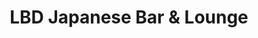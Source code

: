 ---
layout: place
title: LBD Japanese Bar & Lounge
permalink: /hawaii/honolulu/lbd-japanese-bar-lounge.html
stateAbbr: HI
stateName: Hawaii
cityName: Honolulu
seo:
  type: restaurant
  links: null
place_id: ChIJHefApcdtAHwRUmmkyrFwRO0
photos:
  - name: >-
      places/ChIJHefApcdtAHwRUmmkyrFwRO0/photos/AeeoHcJ8AK5I9ByOAC3zuYV97XDKyGvk6MV-QOrmann65hmWmpCmRM_dlxMlENW4oXNqBNdSiM3yqLZiLlM_ytytAUL1HwvtHMZIq31jdzgl6uheQFHlmQ_QsU9EQQjcp0yYsqLdDD-qZTn-2LzG5Y9fgF79p87nSqkrU3IUdhn1EZcIP6aeBCy-WFrIJwSaR6gWhwc-wqI8iDceSaLqlHa0FmplyHtknfU1OvZOoHs7rtvfS4jo-SO1fs9vokI1Lr02wfMZxGhdhduON_cSPuGYkMSxeuKA7N7qwnPVdwSP86pWTnIG53U9-cO593LwEfUdn2he9bWeTZ6ghEHjJ2oQzxUK-DT4ETW5H1msAkK0NCMe4KxKE-xgFsI93rCQ_UUzPBjPjxuSU2G0prNDXHNrYYu3Z2XWdmXxVp4ebqXKIbs
    widthPx: 3842
    heightPx: 2443
    authorAttributions:
      - displayName: JMAC
        uri: https://maps.google.com/maps/contrib/103736618721637865295
        photoUri: >-
          https://lh3.googleusercontent.com/a-/ALV-UjVG9tmdN3bxqsZOvm09XkWq7283JRPJH1ReR47OBl22VP3tfX7KeQ=s100-p-k-no-mo
    flagContentUri: >-
      https://www.google.com/local/imagery/report/?cb_client=maps_api_places.places_api&image_key=!1e10!2sCIHM0ogKEICAgIDe3IKBKg&hl=en-US
    googleMapsUri: >-
      https://www.google.com/maps/place//data=!3m4!1e2!3m2!1sCIHM0ogKEICAgIDe3IKBKg!2e10!4m2!3m1!1s0x7c006dc7a5c0e71d:0xed4470b1caa46952
  - name: >-
      places/ChIJHefApcdtAHwRUmmkyrFwRO0/photos/AeeoHcKRQY9TZzR0u9yoVvOePpsQ-azg7NsrJzoJ0fsN-mDzHhnNCxPmqnQZfXd3Ez7GL7sMoPcwePfsj6Y_KJo5gLPiCwqnzLLKSgHqEaKmScuO4AoV0G--p0yDwuPjgTubhnW7Y6-GGYeXYMpYEI605PxsjxvGcp1iS9X45zGHZgKhNzmBE2Xy4pu4_Tidc7K6e0HSTpGCwmJoL6uo240dshTx0K-LjV72Pq3WbvwhcbbeyBwQJAShogCYNvPDpg13npA01WyoQ32WdPQ1_9o4rG0DObkq4Fsp20yDDVcpJGFOkg
    widthPx: 750
    heightPx: 998
    authorAttributions:
      - displayName: LBD Japanese Bar & Lounge
        uri: https://maps.google.com/maps/contrib/113464745267904749479
        photoUri: >-
          https://lh3.googleusercontent.com/a/ACg8ocKC_PHLbRiSvdLF261UByVT1FnWNs6l9ZNrLu5ixB3bj7hVBA=s100-p-k-no-mo
    flagContentUri: >-
      https://www.google.com/local/imagery/report/?cb_client=maps_api_places.places_api&image_key=!1e10!2sAF1QipMsrrszRherqD_Nqmkug9tJj2KrwYOO3JRmyvHu&hl=en-US
    googleMapsUri: >-
      https://www.google.com/maps/place//data=!3m4!1e2!3m2!1sAF1QipMsrrszRherqD_Nqmkug9tJj2KrwYOO3JRmyvHu!2e10!4m2!3m1!1s0x7c006dc7a5c0e71d:0xed4470b1caa46952
  - name: >-
      places/ChIJHefApcdtAHwRUmmkyrFwRO0/photos/AeeoHcIWBdGloT8nGYTmHGczLg181HGmgj7bo5DekFtdCDv53U2kJqsYQ-_3i1y636QIH2LWpcV3tRqmiVT3WEivBvsnYptFpG9QPCbxtmXbH0QmdiLpr_8NOhvSZYlYwtZLGOPj1-ks_ci13fI3Qe1bZC_zacJibSD98fl-L5L0xNxwCniBFUoib4etbmK8HJtXT2X5VL67ym2GVSOtuxCdMo2gA43g910hg1ccRhLASHqANN0NKEtpIYNtB-cwmKGXPAmZCNltPJKgpNmeG0Q0KlSN5txVGSMY1okX7Ujf8hb9msWdAzGXn-Ep5pYvzd9Wk4fiItfMFwYzbmKIc2JyQCjIhX5Pe82w316-RWqThoZChgaq23yUy4fUsUppR3aE3Oiw7BbDM4A1iJUOOqP_p0nidzjp_1eNmjohv-0tbmWsTx-c
    widthPx: 3024
    heightPx: 4032
    authorAttributions:
      - displayName: Winston Cubed
        uri: https://maps.google.com/maps/contrib/101475432386726838326
        photoUri: >-
          https://lh3.googleusercontent.com/a-/ALV-UjVp58WYFN-9-Amvd2P5Vh3U4UGcwksywL8ubfHUxmQ5uJ00pTIUbw=s100-p-k-no-mo
    flagContentUri: >-
      https://www.google.com/local/imagery/report/?cb_client=maps_api_places.places_api&image_key=!1e10!2sCIHM0ogKEICAgIDhlNGA6QE&hl=en-US
    googleMapsUri: >-
      https://www.google.com/maps/place//data=!3m4!1e2!3m2!1sCIHM0ogKEICAgIDhlNGA6QE!2e10!4m2!3m1!1s0x7c006dc7a5c0e71d:0xed4470b1caa46952
  - name: >-
      places/ChIJHefApcdtAHwRUmmkyrFwRO0/photos/AeeoHcK4MKwkflpXPLKo51uxLFbzTYVEgVd1Z4XQkc-Txhup2Q7nJ-T0mu9S1v2VCPlBMZ6Om92w38lgbMqUaH-HftagoBQurry0a9RVUpnyWr38d8gCMLBdoLJ3lxxdD7j1Dk8FNJueA4ckvMlL6x-upA7y25oPi2uwlhhoTS1-c6gnfCzPTlGlPDr6Z_yIRiI2FSrXRzsgQfmiUe0GKMABkodUxyb7z6mvPoksGjoVBr8Ua3SnjCQNJHCt-3g3v_wNi1lN2CHH4BgNK5lSJ8yjBxxbsG44nUBVe4J2iW6Eo0H5UQ
    widthPx: 750
    heightPx: 750
    authorAttributions:
      - displayName: LBD Japanese Bar & Lounge
        uri: https://maps.google.com/maps/contrib/113464745267904749479
        photoUri: >-
          https://lh3.googleusercontent.com/a/ACg8ocKC_PHLbRiSvdLF261UByVT1FnWNs6l9ZNrLu5ixB3bj7hVBA=s100-p-k-no-mo
    flagContentUri: >-
      https://www.google.com/local/imagery/report/?cb_client=maps_api_places.places_api&image_key=!1e10!2sAF1QipPM1Qscqi3FQhN8oZTtB3eecGK26G11VuwCELkP&hl=en-US
    googleMapsUri: >-
      https://www.google.com/maps/place//data=!3m4!1e2!3m2!1sAF1QipPM1Qscqi3FQhN8oZTtB3eecGK26G11VuwCELkP!2e10!4m2!3m1!1s0x7c006dc7a5c0e71d:0xed4470b1caa46952
  - name: >-
      places/ChIJHefApcdtAHwRUmmkyrFwRO0/photos/AeeoHcKIDyVzVZxGhexmqxqMMUZHrCqRzKtoO__sb6m7K-1-McYBHmUHNisIwgHW5KF0NX00HnIMMnzcO5h45uo-uIjThit71frm4IChnjyiLbgUOaSeFDM71vBoEXutr49troqjY0cqePwMGveyKylVF-TadLB5sdBz48rfSfNnRITn7bXUWHKHaUJi_rnE67nvYKxNRHgdSWWWZ68GWLYL-cXTZdspWV2iYroVZltLJPzRYnEUVO7Ix6ertt-LsYG3vwm37Kk-I9qDorezrJoFU2LpbHsbi5VoQKl4yqBxPceet3G2ELo1FG-0ZXLIClmAoVUMt5ha0IyNngKLgSsyjPDqqzf31CWoaEQsx7So93Y8ygjyObO1csBtCwv9n_vxauMOO2X2n_YPNQXvRhh8KJZ0Yrv29j7d0xa2MUrXxgs
    widthPx: 3600
    heightPx: 4800
    authorAttributions:
      - displayName: Scott Kamiya
        uri: https://maps.google.com/maps/contrib/116457958900541081161
        photoUri: >-
          https://lh3.googleusercontent.com/a-/ALV-UjV3I-DEA7auIAH_z75D7dQEBwLG-tllwrTdoF3ImH9RnOZalqkK=s100-p-k-no-mo
    flagContentUri: >-
      https://www.google.com/local/imagery/report/?cb_client=maps_api_places.places_api&image_key=!1e10!2sCIHM0ogKEICAgICjgoCoDQ&hl=en-US
    googleMapsUri: >-
      https://www.google.com/maps/place//data=!3m4!1e2!3m2!1sCIHM0ogKEICAgICjgoCoDQ!2e10!4m2!3m1!1s0x7c006dc7a5c0e71d:0xed4470b1caa46952
  - name: >-
      places/ChIJHefApcdtAHwRUmmkyrFwRO0/photos/AeeoHcKiu84UOnsucyAKRvKwNl7rT6OAQbPJU3cIyvqgKCrpPywLFETa9tTjdT0gVgkbgJn5vgxqfXREBXWsO5_yvx5-KlZNAS5CKjWhj8v4KZvUFi8yuVaeK-y0BBoSLNHukd2c_ncwYVheYjQcL43aiH2-_Ev3I2FifY0dARa5wPPh8HC9BJUiRldKnQ7u23JlwjPSB9qwV1MQQZctIxwo_d-3frUdW-mskliR3jtd1EkBbx0v88TCd-Tj_i_S6fl4Z3SDwcQtaw3MMcQcTLMXPeFTkTBdr98bL-Vh-x3iquWZQ_kxE6ElTa-oXRUtlWdRwhSSQsJAtifvcw_1oZfoai_Cmja-RQyWzLUoObD9OXFGkt9MYKEtvNI0Eet6YySKRUTiDxRvQ7jK1PJ0okdrBjU5Kv8KUNRS-0ADf3JKuBtzeA
    widthPx: 3600
    heightPx: 4800
    authorAttributions:
      - displayName: JJ Johnson
        uri: https://maps.google.com/maps/contrib/114280500457190281929
        photoUri: >-
          https://lh3.googleusercontent.com/a-/ALV-UjWZKVaIxMa2EUz_4Sd6UTKofzTTtjLDVAbJ7FzK8AbY-0GJ4Gw=s100-p-k-no-mo
    flagContentUri: >-
      https://www.google.com/local/imagery/report/?cb_client=maps_api_places.places_api&image_key=!1e10!2sCIHM0ogKEICAgICPmZq-fw&hl=en-US
    googleMapsUri: >-
      https://www.google.com/maps/place//data=!3m4!1e2!3m2!1sCIHM0ogKEICAgICPmZq-fw!2e10!4m2!3m1!1s0x7c006dc7a5c0e71d:0xed4470b1caa46952
  - name: >-
      places/ChIJHefApcdtAHwRUmmkyrFwRO0/photos/AeeoHcJaUXmyaLdTHN0nZDrlGKAJ1W9YJiFq-gcvkSG8TApqB1ysIvIY3JCT3jxEzyMEDrs4aMFWU6N7ONJ41GDMMKiph145dB8Fqe_mT1FUed5XmCjuINeRjiiw1E5ZC8Kvh2BmwnWFpmjzBPys-VegQohSlXr0Nom_x6d1qNhFmkhoDFHGQhI4_-lN71wUpGKDfX7HhFOLY2jjyMbOjpETNsZk-J5YbL2BRYOUHnWpgo_5itZeHswPdBLGlxwZ9AX9TgJzETXtWdZWyKWRmBRH1lipf37snt20TOglwYMnoguuWIt3YxEMp8rnvHlw0EOW0bRxlteC6_BcQICblErUDXHMuIsFD01Sel1vJiA1S4d1PuED5Xd1h5C_kwJGF0gamrfxBB3xObqj1H2_FWo6RrwvSi5zeq4I49wmPZ5kfM-zLYwV
    widthPx: 3600
    heightPx: 4800
    authorAttributions:
      - displayName: JJ Johnson
        uri: https://maps.google.com/maps/contrib/114280500457190281929
        photoUri: >-
          https://lh3.googleusercontent.com/a-/ALV-UjWZKVaIxMa2EUz_4Sd6UTKofzTTtjLDVAbJ7FzK8AbY-0GJ4Gw=s100-p-k-no-mo
    flagContentUri: >-
      https://www.google.com/local/imagery/report/?cb_client=maps_api_places.places_api&image_key=!1e10!2sCIHM0ogKEICAgICPmZr-gAE&hl=en-US
    googleMapsUri: >-
      https://www.google.com/maps/place//data=!3m4!1e2!3m2!1sCIHM0ogKEICAgICPmZr-gAE!2e10!4m2!3m1!1s0x7c006dc7a5c0e71d:0xed4470b1caa46952
  - name: >-
      places/ChIJHefApcdtAHwRUmmkyrFwRO0/photos/AeeoHcK0l5pV_bQXl_Yud-8PBFKn8bxyqR7jmurE2pYotENEgBRZnxjqYrQv4T-NuP9T_MUB9h-s5J4dWTKaD3icYUE3S4IptHC3d8pVzPkxYF441GEddAD8Q3Z97SPdLe1AdKvVu3WLc7KEuM2mByL_ziUklikAIlcUKklT6ezCWUHPWX4dArRSXhSJ9Dd08AXOdgm0_E0lYKrqgbFWW_zjvqFdNLh5g5dxdGy_0wuzeipV-ormwyGaW0cjc0MacDZdj2rA3DsadXPo7Tr-h3PQ_eDkVvkp9l8mRbNK8R9bE4PRZyFpi8jBPYGaXtkfPtYXPLtWGFqlJvq1hRMF4Mb407UhY0jeccjrU1XAwFen1YR1woGlt9PA6zDcO8xBvYkaWkaKOqCiEdrgZ6zCFgaD-Eh2gdZp1mBhlh0AXAFM5Hh2B5gR
    widthPx: 4080
    heightPx: 2720
    authorAttributions:
      - displayName: Winston Cubed
        uri: https://maps.google.com/maps/contrib/101475432386726838326
        photoUri: >-
          https://lh3.googleusercontent.com/a-/ALV-UjVp58WYFN-9-Amvd2P5Vh3U4UGcwksywL8ubfHUxmQ5uJ00pTIUbw=s100-p-k-no-mo
    flagContentUri: >-
      https://www.google.com/local/imagery/report/?cb_client=maps_api_places.places_api&image_key=!1e10!2sCIHM0ogKEICAgIDhlNGAsQE&hl=en-US
    googleMapsUri: >-
      https://www.google.com/maps/place//data=!3m4!1e2!3m2!1sCIHM0ogKEICAgIDhlNGAsQE!2e10!4m2!3m1!1s0x7c006dc7a5c0e71d:0xed4470b1caa46952
  - name: >-
      places/ChIJHefApcdtAHwRUmmkyrFwRO0/photos/AeeoHcIoK52_NX32qQPGJJM5W2gwQONhn8U6DLZxYkcmLKx439rNmMEgpjujcyEkvzakzynhO1qffbTBj7VjWPiDOPp402HGDWi8-zwGZZ6n3X6GdYggoEXAmNRknzASUycIWtutJxwkcaQHeInVAPsJCV5G6iC0732NXgLUbLLNlgiQ4q4hJ07r3PVZq2MbUavPmpVMTlnlG2OIdVS9uyzbCOdvr3mFthAr8zEQgqWSLykCfkcDTxo8vk236uC_G9N0iIcd9lRueiwbqBQSqXcqPOv5lLCWiVApVN5yg3j77BasU8Ick8iI22DCnV_mkzoReGVF5mJZneXzlyt7ypoPyqgyoo4ViRDpRQYOxC4iOTYyrXNaUZPIeELYT5Lik2axSJMVMdAG1ASWoDNb8hOl6M-aK6mZ1vVgEGn-IYoWpDnz4bZQ
    widthPx: 3024
    heightPx: 4032
    authorAttributions:
      - displayName: JJ Johnson
        uri: https://maps.google.com/maps/contrib/114280500457190281929
        photoUri: >-
          https://lh3.googleusercontent.com/a-/ALV-UjWZKVaIxMa2EUz_4Sd6UTKofzTTtjLDVAbJ7FzK8AbY-0GJ4Gw=s100-p-k-no-mo
    flagContentUri: >-
      https://www.google.com/local/imagery/report/?cb_client=maps_api_places.places_api&image_key=!1e10!2sCIHM0ogKEICAgICPmZq-vwE&hl=en-US
    googleMapsUri: >-
      https://www.google.com/maps/place//data=!3m4!1e2!3m2!1sCIHM0ogKEICAgICPmZq-vwE!2e10!4m2!3m1!1s0x7c006dc7a5c0e71d:0xed4470b1caa46952
  - name: >-
      places/ChIJHefApcdtAHwRUmmkyrFwRO0/photos/AeeoHcKdel4i-FdYS47c0nUR0eAJSlK8Yl_TNEVXSmbzDWjvcWYdNKA99fUIewM2v5UZlYhqZnFlJuEylBp8dcdKyLNzp82BZ1530ycamPHcnE4n0JRmWCq5d2iL2VyFPokrBkXm_C8--EB9f3aVl5NNVYDL0pLo0Z6tOGGlGSNXjNa66sKoPI4346wzwu2aw5dH8f1v5a0KVp_0ETPf_4TZ1zP9HT3oUfgu831Qy-FL7ulSbzpFmV7_3eeRkKK6bsq5R_50xeJXQRyhWdl6LRl86HBwlKOisnxJU3f6_jTfHXg-FTfR48k_VDMDZnPVeMHKhfJQEQDb7x8gg1tPlzlajcg20amCtu66ZjsygOq1DDPNpF-g5aGQrur4D-SCZpLUn7weWe--Gaq4GQU-Wdf4n780BDu-vnYZsPIN3-MHxl8P5fJ5
    widthPx: 4000
    heightPx: 3000
    authorAttributions:
      - displayName: Trevor Havens
        uri: https://maps.google.com/maps/contrib/108667433297218869643
        photoUri: >-
          https://lh3.googleusercontent.com/a-/ALV-UjWCEn77fpXyNycB5AD1Dd9kNA4eb2-toYU5WwSz9FQJzDTvzJMYrg=s100-p-k-no-mo
    flagContentUri: >-
      https://www.google.com/local/imagery/report/?cb_client=maps_api_places.places_api&image_key=!1e10!2sCIHM0ogKEICAgIDppvzzqAE&hl=en-US
    googleMapsUri: >-
      https://www.google.com/maps/place//data=!3m4!1e2!3m2!1sCIHM0ogKEICAgIDppvzzqAE!2e10!4m2!3m1!1s0x7c006dc7a5c0e71d:0xed4470b1caa46952
address: 1118 Ala Moana Blvd Ste 100, Honolulu, HI 96814, USA
street: 1118 Ala Moana Blvd Ste 100
city: Honolulu
state: HI
zip: '96814'
country: USA
neighborhood: Kaka'ako
latitude: '21.293440'
longitude: '-157.853964'
accessibility_options:
  wheelchairAccessibleEntrance: true
  wheelchairAccessibleRestroom: true
  wheelchairAccessibleSeating: true
business_status: OPERATIONAL
name: LBD Japanese Bar & Lounge
google_maps_links:
  directionsUri: >-
    https://www.google.com/maps/dir//''/data=!4m7!4m6!1m1!4e2!1m2!1m1!1s0x7c006dc7a5c0e71d:0xed4470b1caa46952!3e0
  placeUri: https://maps.google.com/?cid=17096913994316540242
  writeAReviewUri: >-
    https://www.google.com/maps/place//data=!4m3!3m2!1s0x7c006dc7a5c0e71d:0xed4470b1caa46952!12e1
  reviewsUri: >-
    https://www.google.com/maps/place//data=!4m4!3m3!1s0x7c006dc7a5c0e71d:0xed4470b1caa46952!9m1!1b1
  photosUri: >-
    https://www.google.com/maps/place//data=!4m3!3m2!1s0x7c006dc7a5c0e71d:0xed4470b1caa46952!10e5
primary_type: Restaurant
opening_hours:
  regular: null
  current: null
secondary_opening_hours:
  regular:
    weekdayDescriptions: null
    type: null
  current:
    weekdayDescriptions: null
    type: null
phone: null
price_level: null
price_range: null
rating: null
rating_count: 0
website: null
description: >-
  Discover LBD Japanese Bar & Lounge in Honolulu, HI$$$LBD Japanese Bar & Lounge
  in Honolulu, HI, stands out as a welcoming spot for those seeking authentic
  Japanese flavors in a stylish urban environment. This restaurant in the
  vibrant Kaka'ako neighborhood boasts accessible features like
  wheelchair-friendly entrances and seating, making it easy for everyone to
  enjoy a relaxed dining experience. Patrons can savor a variety of fresh
  Japanese-inspired dishes, ideal for anyone exploring top-rated sushi options
  in the area, with an atmosphere that blends modern lounge vibes and
  traditional elements. The venue's photos highlight its contemporary design,
  perfect for casual meetups or intimate evenings, appealing to those searching
  for sushi restaurants near me that offer both quality and convenience.
generative_summary: >-
  Discover LBD Japanese Bar & Lounge in Honolulu, HI$$$LBD Japanese Bar & Lounge
  in Honolulu, HI, stands out as a welcoming spot for those seeking authentic
  Japanese flavors in a stylish urban environment. This restaurant in the
  vibrant Kaka'ako neighborhood boasts accessible features like
  wheelchair-friendly entrances and seating, making it easy for everyone to
  enjoy a relaxed dining experience. Patrons can savor a variety of fresh
  Japanese-inspired dishes, ideal for anyone exploring top-rated sushi options
  in the area, with an atmosphere that blends modern lounge vibes and
  traditional elements. The venue's photos highlight its contemporary design,
  perfect for casual meetups or intimate evenings, appealing to those searching
  for sushi restaurants near me that offer both quality and convenience.
generative_disclosure: Summarized by AI using the Grok-3-Mini model.
reviews: null
review_summary: >-
  What Guests Are Saying$$$If you're hunting for sushi places near me, folks
  generally rave about the fresh, flavorful offerings at spots like this, with
  many highlighting the spot-on execution of classic Japanese dishes. Visitors
  often note the cozy and inclusive vibe, making it a go-to for groups or solo
  diners looking for a laid-back meal without any fuss. While some mention the
  service as consistently friendly and attentive, others appreciate how the
  overall experience feels welcoming and unpretentious, encouraging repeat
  visits for those who love sushi. Overall, the feedback leans positive, with
  people enjoying the balance of great food and a chill setting, though it's
  clear this place shines brightest for its approachable take on Japanese
  cuisine in Honolulu.
review_disclosure: Summarized by AI using the Grok-3-Mini model.
parking_options: null
payment_options: null
allow_dogs: null
curbside_pickup: null
delivery: null
dine_in: null
good_for_children: null
good_for_groups: null
good_for_sports: null
live_music: null
menu_for_children: null
outdoor_seating: null
reservable: null
restroom: null
serves_beer: null
serves_breakfast: null
serves_brunch: null
serves_cocktails: null
serves_coffee: null
serves_dinner: null
serves_dessert: null
serves_lunch: null
serves_vegetarian_food: null
serves_wine: null
takeout: null
update_category: pro
places_description: null

---